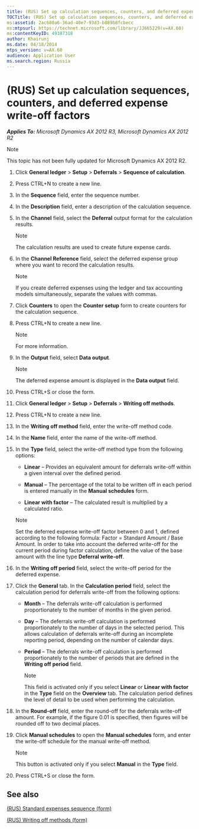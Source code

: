 ```yaml
---
title: (RUS) Set up calculation sequences, counters, and deferred expense write-off factors
TOCTitle: (RUS) Set up calculation sequences, counters, and deferred expense write-off factors
ms:assetid: 2ac680a6-36ad-40e7-93d3-b889b8fcbecc
ms:mtpsurl: https://technet.microsoft.com/library/JJ665229(v=AX.60)
ms:contentKeyID: 49387318
author: Khairunj
ms.date: 04/18/2014
mtps_version: v=AX.60
audience: Application User
ms.search.region: Russia
---
```


# (RUS) Set up calculation sequences, counters, and deferred expense write-off factors 


_**Applies To:** Microsoft Dynamics AX 2012 R3, Microsoft Dynamics AX 2012 R2_


> [!NOTE]
> <P>This topic has not been fully updated for Microsoft Dynamics AX 2012 R2.</P>



1.  Click **General ledger** \> **Setup** \> **Deferrals** \> **Sequence of calculation**.

2.  Press CTRL+N to create a new line.

3.  In the **Sequence** field, enter the sequence number.

4.  In the **Description** field, enter a description of the calculation sequence.

5.  In the **Channel** field, select the **Deferral** output format for the calculation results.
    

    > [!NOTE]
    > <P>The calculation results are used to create future expense cards.</P>



6.  In the **Channel Reference** field, select the deferred expense group where you want to record the calculation results.
    

    > [!NOTE]
    > <P>If you create deferred expenses using the ledger and tax accounting models simultaneously, separate the values with commas.</P>



7.  Click **Counters** to open the **Counter setup** form to create counters for the calculation sequence.

8.  Press CTRL+N to create a new line.
    

    > [!NOTE]
    > <P>For more information.</P>



9.  In the **Output** field, select **Data output**.
    

    > [!NOTE]
    > <P>The deferred expense amount is displayed in the <STRONG>Data output</STRONG> field.</P>



10. Press CTRL+S or close the form.

11. Click **General ledger** \> **Setup** \> **Deferrals** \> **Writing off methods**.

12. Press CTRL+N to create a new line.

13. In the **Writing off method** field, enter the write-off method code.

14. In the **Name** field, enter the name of the write-off method.

15. In the **Type** field, select the write-off method type from the following options:
    
      - **Linear** – Provides an equivalent amount for deferrals write-off within a given interval over the defined period.
    
      - **Manual** – The percentage of the total to be written off in each period is entered manually in the **Manual schedules** form.
    
      - **Linear with factor** – The calculated result is multiplied by a calculated ratio.
    

    > [!NOTE]
    > <P>Set the deferred expense write-off factor between 0 and 1, defined according to the following formula: Factor = Standard Amount / Base Amount. In order to take into account the deferred write-off for the current period during factor calculation, define the value of the base amount with the line type <STRONG>Deferral write-off</STRONG>.</P>



16. In the **Writing off period** field, select the write-off period for the deferred expense.

17. Click the **General** tab. In the **Calculation period** field, select the calculation period for deferrals write-off from the following options:
    
      - **Month** – The deferrals write-off calculation is performed proportionately to the number of months in the given period.
    
      - **Day** – The deferrals write-off calculation is performed proportionately to the number of days in the selected period. This allows calculation of deferrals write-off during an incomplete reporting period, depending on the number of calendar days.
    
      - **Period** – The deferrals write-off calculation is performed proportionately to the number of periods that are defined in the **Writing off period** field.
        

        > [!NOTE]
        > <P>This field is activated only if you select <STRONG>Linear</STRONG> or <STRONG>Linear with factor</STRONG> in the <STRONG>Type</STRONG> field on the <STRONG>Overview</STRONG> tab. The calculation period defines the level of detail to be used when performing the calculation.</P>



18. In the **Round-off** field, enter the round-off for the deferrals write-off amount. For example, if the figure 0.01 is specified, then figures will be rounded off to two decimal places.

19. Click **Manual schedules** to open the **Manual schedules** form, and enter the write-off schedule for the manual write-off method.
    

    > [!NOTE]
    > <P>This button is activated only if you select <STRONG>Manual</STRONG> in the <STRONG>Type</STRONG> field.</P>



20. Press CTRL+S or close the form.

## See also

[(RUS) Standard expenses sequence (form)](https://technet.microsoft.com/library/jj853198\(v=ax.60\))

[(RUS) Writing off methods (form)](https://technet.microsoft.com/library/jj711659\(v=ax.60\))

  


